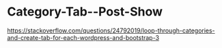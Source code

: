 # Category-Tab--Post-Show
https://stackoverflow.com/questions/24792019/loop-through-categories-and-create-tab-for-each-wordpress-and-bootstrap-3
